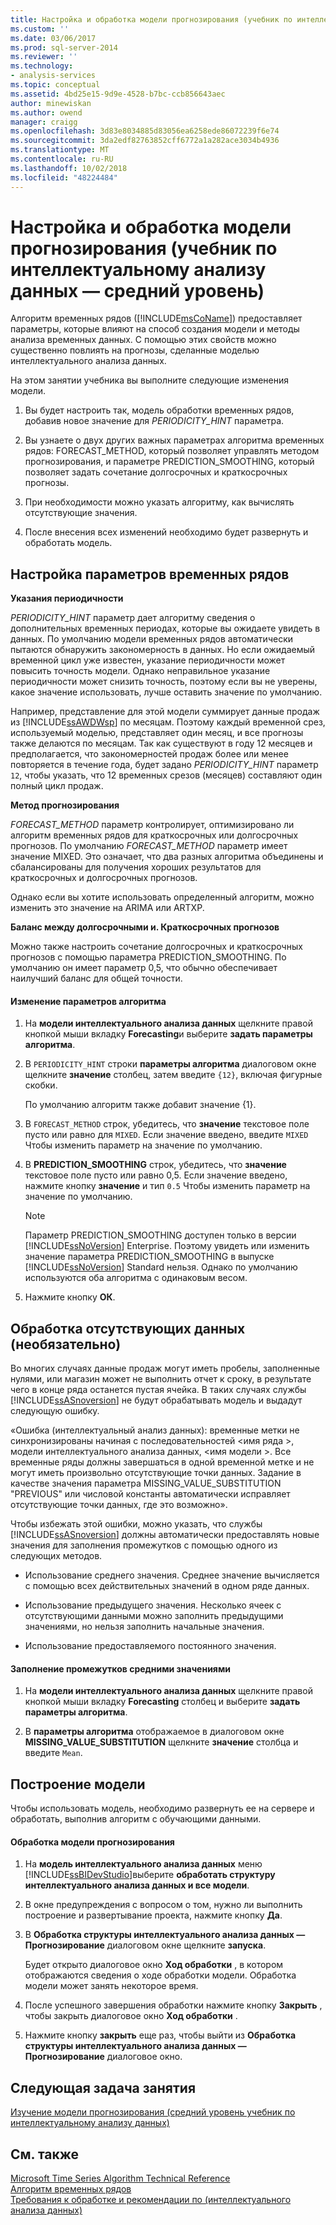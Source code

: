 ```yaml
---
title: Настройка и обработка модели прогнозирования (учебник по интеллектуальному анализу интеллектуальному анализу данных) | Документация Майкрософт
ms.custom: ''
ms.date: 03/06/2017
ms.prod: sql-server-2014
ms.reviewer: ''
ms.technology:
- analysis-services
ms.topic: conceptual
ms.assetid: 4bd25e15-9d9e-4528-b7bc-ccb856643aec
author: minewiskan
ms.author: owend
manager: craigg
ms.openlocfilehash: 3d83e8034885d83056ea6258ede86072239f6e74
ms.sourcegitcommit: 3da2edf82763852cff6772a1a282ace3034b4936
ms.translationtype: MT
ms.contentlocale: ru-RU
ms.lasthandoff: 10/02/2018
ms.locfileid: "48224484"
---
```

# <a name="customizing-and-processing-the-forecasting-model-intermediate-data-mining-tutorial"></a>Настройка и обработка модели прогнозирования (учебник по интеллектуальному анализу данных — средний уровень)
  Алгоритм временных рядов ([!INCLUDE[msCoName](../includes/msconame-md.md)]) предоставляет параметры, которые влияют на способ создания модели и методы анализа временных данных. С помощью этих свойств можно существенно повлиять на прогнозы, сделанные моделью интеллектуального анализа данных.  
  
 На этом занятии учебника вы выполните следующие изменения модели.  
  
1.  Вы будет настроить так, модель обработки временных рядов, добавив новое значение для *PERIODICITY_HINT* параметра.  
  
2.  Вы узнаете о двух других важных параметрах алгоритма временных рядов: FORECAST_METHOD, который позволяет управлять методом прогнозирования, и параметре PREDICTION_SMOOTHING, который позволяет задать сочетание долгосрочных и краткосрочных прогнозы.  
  
3.  При необходимости можно указать алгоритму, как вычислять отсутствующие значения.  
  
4.  После внесения всех изменений необходимо будет развернуть и обработать модель.  
  
## <a name="setting-time-series-parameters"></a>Настройка параметров временных рядов  
 **Указания периодичности**  
  
 *PERIODICITY_HINT* параметр дает алгоритму сведения о дополнительных временных периодах, которые вы ожидаете увидеть в данных. По умолчанию модели временных рядов автоматически пытаются обнаружить закономерность в данных. Но если ожидаемый временной цикл уже известен, указание периодичности может повысить точность модели. Однако неправильное указание периодичности может снизить точность, поэтому если вы не уверены, какое значение использовать, лучше оставить значение по умолчанию.  
  
 Например, представление для этой модели суммирует данные продаж из [!INCLUDE[ssAWDWsp](../includes/ssawdwsp-md.md)] по месяцам. Поэтому каждый временной срез, используемый моделью, представляет один месяц, и все прогнозы также делаются по месяцам. Так как существуют в году 12 месяцев и предполагается, что закономерностей продаж более или менее повторяется в течение года, будет задано *PERIODICITY_HINT* параметр `12`, чтобы указать, что 12 временных срезов (месяцев) составляют один полный цикл продаж.  
  
 **Метод прогнозирования**  
  
 *FORECAST_METHOD* параметр контролирует, оптимизировано ли алгоритм временных рядов для краткосрочных или долгосрочных прогнозов. По умолчанию *FORECAST_METHOD* параметр имеет значение MIXED. Это означает, что два разных алгоритма объединены и сбалансированы для получения хороших результатов для краткосрочных и долгосрочных прогнозов.  
  
 Однако если вы хотите использовать определенный алгоритм, можно изменить это значение на ARIMA или ARTXP.  
  
 **Баланс между долгосрочными и. Краткосрочных прогнозов**  
  
 Можно также настроить сочетание долгосрочных и краткосрочных прогнозов с помощью параметра PREDICTION_SMOOTHING. По умолчанию он имеет параметр 0,5, что обычно обеспечивает наилучший баланс для общей точности.  
  
#### <a name="to-change-the-algorithm-parameters"></a>Изменение параметров алгоритма  
  
1.  На **модели интеллектуального анализа данных** щелкните правой кнопкой мыши вкладку **Forecasting**и выберите **задать параметры алгоритма**.  
  
2.  В `PERIODICITY_HINT` строки **параметры алгоритма** диалоговом окне щелкните **значение** столбец, затем введите `{12}`, включая фигурные скобки.  
  
     По умолчанию алгоритм также добавит значение {1}.  
  
3.  В `FORECAST_METHOD` строк, убедитесь, что **значение** текстовое поле пусто или равно для `MIXED`. Если значение введено, введите `MIXED` Чтобы изменить параметр на значение по умолчанию.  
  
4.  В **PREDICTION_SMOOTHING** строк, убедитесь, что **значение** текстовое поле пусто или равно 0,5. Если значение введено, нажмите кнопку **значение** и тип `0.5` Чтобы изменить параметр на значение по умолчанию.  
  
    > [!NOTE]  
    >  Параметр PREDICTION_SMOOTHING доступен только в версии [!INCLUDE[ssNoVersion](../includes/ssnoversion-md.md)] Enterprise. Поэтому увидеть или изменить значение параметра PREDICTION_SMOOTHING в выпуске [!INCLUDE[ssNoVersion](../includes/ssnoversion-md.md)] Standard нельзя. Однако по умолчанию используются оба алгоритма с одинаковым весом.  
  
5.  Нажмите кнопку **ОК**.  
  
## <a name="handling-missing-data-optional"></a>Обработка отсутствующих данных (необязательно)  
 Во многих случаях данные продаж могут иметь пробелы, заполненные нулями, или магазин может не выполнить отчет к сроку, в результате чего в конце ряда останется пустая ячейка. В таких случаях службы [!INCLUDE[ssASnoversion](../includes/ssasnoversion-md.md)] не будут обрабатывать модель и выдадут следующую ошибку.  
  
 «Ошибка (интеллектуальный анализ данных): временные метки не синхронизированы начиная с последовательностей \<имя ряда >, модели интеллектуального анализа данных, \<имя модели >. Все временные ряды должны завершаться в одной временной метке и не могут иметь произвольно отсутствующие точки данных. Задание в качестве значения параметра MISSING_VALUE_SUBSTITUTION "PREVIOUS" или числовой константы автоматически исправляет отсутствующие точки данных, где это возможно».  
  
 Чтобы избежать этой ошибки, можно указать, что службы [!INCLUDE[ssASnoversion](../includes/ssasnoversion-md.md)] должны автоматически предоставлять новые значения для заполнения промежутков с помощью одного из следующих методов.  
  
-   Использование среднего значения. Среднее значение вычисляется с помощью всех действительных значений в одном ряде данных.  
  
-   Использование предыдущего значения. Несколько ячеек с отсутствующими данными можно заполнить предыдущими значениями, но нельзя заполнить начальные значения.  
  
-   Использование предоставляемого постоянного значения.  
  
#### <a name="to-specify-that-gaps-be-filled-by-averaging-values"></a>Заполнение промежутков средними значениями  
  
1.  На **модели интеллектуального анализа данных** щелкните правой кнопкой мыши вкладку **Forecasting** столбец и выберите **задать параметры алгоритма**.  
  
2.  В **параметры алгоритма** отображаемое в диалоговом окне **MISSING_VALUE_SUBSTITUTION** щелкните **значение** столбца и введите `Mean`.  
  
## <a name="build-the-model"></a>Построение модели  
 Чтобы использовать модель, необходимо развернуть ее на сервере и обработать, выполнив алгоритм с обучающими данными.  
  
#### <a name="to-process-the-forecasting-model"></a>Обработка модели прогнозирования  
  
1.  На **модель интеллектуального анализа данных** меню [!INCLUDE[ssBIDevStudio](../includes/ssbidevstudio-md.md)]выберите **обработать структуру интеллектуального анализа данных и все модели**.  
  
2.  В окне предупреждения с вопросом о том, нужно ли выполнить построение и развертывание проекта, нажмите кнопку **Да**.  
  
3.  В **Обработка структуры интеллектуального анализа данных — Прогнозирование** диалоговом окне щелкните **запуска**.  
  
     Будет открыто диалоговое окно **Ход обработки** , в котором отображаются сведения о ходе обработки модели. Обработка модели может занять некоторое время.  
  
4.  После успешного завершения обработки нажмите кнопку **Закрыть** , чтобы закрыть диалоговое окно **Ход обработки** .  
  
5.  Нажмите кнопку **закрыть** еще раз, чтобы выйти из **Обработка структуры интеллектуального анализа данных — Прогнозирование** диалоговое окно.  
  
## <a name="next-task-in-lesson"></a>Следующая задача занятия  
 [Изучение модели прогнозирования &#40;средний уровень учебник по интеллектуальному анализу данных&#41;](../../2014/tutorials/exploring-the-forecasting-model-intermediate-data-mining-tutorial.md)  
  
## <a name="see-also"></a>См. также  
 [Microsoft Time Series Algorithm Technical Reference](../../2014/analysis-services/data-mining/microsoft-time-series-algorithm-technical-reference.md)   
 [Алгоритм временных рядов](../../2014/analysis-services/data-mining/microsoft-time-series-algorithm.md)   
 [Требования к обработке и рекомендации по &#40;интеллектуального анализа данных&#41;](../../2014/analysis-services/data-mining/processing-requirements-and-considerations-data-mining.md)  
  
  
